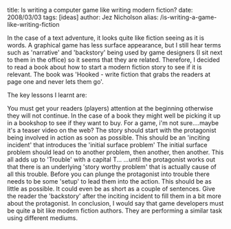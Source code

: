 title: Is writing a computer game like writing modern fiction?
date: 2008/03/03
tags: [ideas]
author: Jez Nicholson
alias: /is-writing-a-game-like-writing-fiction

In the case of a text adventure, it looks quite like fiction seeing as it is words. A graphical game has less surface appearance, but I still hear terms such as 'narrative' and 'backstory' being used by game designers (I sit next to them in the office) so it seems that they are related. Therefore, I decided to read a book about how to start a modern fiction story to see if it is relevant. The book was 'Hooked - write fiction that grabs the readers at page one and never lets them go'.

The key lessons I learnt are:

You must get your readers (players) attention at the beginning otherwise they will not continue. In the case of a book they might well be picking it up in a bookshop to see if they want to buy. For a game, i'm not sure....maybe it's a teaser video on the web?
The story should start with the protagonist being involved in action as soon as possible. This should be an 'inciting incident' that introduces the 'initial surface problem'
The initial surface problem should lead on to another problem, then another, then another. This all adds up to 'Trouble' with a capital T...
...until the protagonist works out that there is an underlying 'story worthy problem' that is actually cause of all this trouble.
Before you can plunge the protagonist into trouble there needs to be some 'setup' to lead them into the action. This should be as little as possible. It could even be as short as a couple of sentences.
Give the reader the 'backstory' after the inciting incident to fill them in a bit more about the protagonist.
In conclusion, I would say that game developers must be quite a bit like modern fiction authors. They are performing a similar task using different mediums.